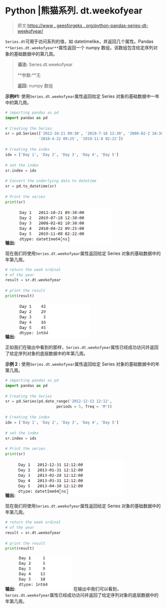 # Python |熊猫系列. dt.weekofyear

> 原文:[https://www . geesforgeks . org/python-pandas-series-dt-weekofyear/](https://www.geeksforgeeks.org/python-pandas-series-dt-weekofyear/)

`Series.dt`可用于访问系列的值，如 datetimelike，并返回几个属性。Pandas `**Series.dt.weekofyear**`属性返回一个 numpy 数组，该数组包含给定序列对象的基础数据中的第几周。

> **语法:** Series.dt.weekofyear
> 
> **参数:**无
> 
> **返回:** numpy 数组

**示例#1:** 使用`Series.dt.weekofyear`属性返回给定 Series 对象的基础数据中一年中的第几周。

```py
# importing pandas as pd
import pandas as pd

# Creating the Series
sr = pd.Series(['2012-10-21 09:30', '2019-7-18 12:30', '2008-02-2 10:30',
               '2010-4-22 09:25', '2019-11-8 02:22'])

# Creating the index
idx = ['Day 1', 'Day 2', 'Day 3', 'Day 4', 'Day 5']

# set the index
sr.index = idx

# Convert the underlying data to datetime 
sr = pd.to_datetime(sr)

# Print the series
print(sr)
```

**输出:**
![](img/8f2559a818481a53e728092430ef7ef0.png)

现在我们将使用`Series.dt.weekofyear`属性返回给定 Series 对象的基础数据中的年第几周。

```py
# return the week ordinal
# of the year
result = sr.dt.weekofyear

# print the result
print(result)
```

**输出:**
![](img/b8f14d59bbf4ba8fdd71104407a7c216.png)

正如我们在输出中看到的那样，`Series.dt.weekofyear`属性已经成功访问并返回了给定序列对象的底层数据中的年第几周。

**示例 2 :** 使用`Series.dt.weekofyear`属性返回给定 Series 对象的基础数据中的年第几周。

```py
# importing pandas as pd
import pandas as pd

# Creating the Series
sr = pd.Series(pd.date_range('2012-12-12 12:12', 
                       periods = 5, freq = 'M'))

# Creating the index
idx = ['Day 1', 'Day 2', 'Day 3', 'Day 4', 'Day 5']

# set the index
sr.index = idx

# Print the series
print(sr)
```

**输出:**
![](img/f677f3efd64095b5f6b89e85c947acc1.png)

现在我们将使用`Series.dt.weekofyear`属性返回给定 Series 对象的基础数据中的年第几周。

```py
# return the week ordinal
# of the year
result = sr.dt.weekofyear

# print the result
print(result)
```

**输出:**
![](img/f029c3321d7cf46e3dfd49d594622d53.png)
在输出中我们可以看到，`Series.dt.weekofyear`属性已经成功访问并返回了给定序列对象的底层数据中的年第几周。